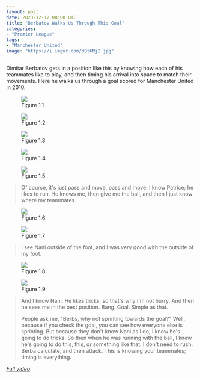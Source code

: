 ```yaml
---
layout: post
date: 2023-12-12 08:00 UTC
title: "Berbatov Walks Us Through This Goal"
categories:
- "Premier League"
tags:
- "Manchester United"
image: "https://i.imgur.com/dQt6NjB.jpg"
---
```


Dimitar Berbatov gets in a position like this by knowing how each of his teammates like to play, and then timing his arrival into space to match their movements. Here he walks us through a goal scored for Manchester United in 2010.

<!---more--->

<figure>
    <img src="https://i.imgur.com/rm4WFIo.jpg">
    <figcaption>Figure 1.1 </figcaption>
</figure> 

<figure>
    <img src="https://i.imgur.com/JsZ7DEI.jpg">
    <figcaption>Figure 1.2</figcaption>
</figure> 

<figure>
    <img src="https://i.imgur.com/2RCZpHe.jpg">
    <figcaption>Figure 1.3</figcaption>
</figure> 

<figure>
    <img src="https://i.imgur.com/CB00ec7.jpg">
    <figcaption>Figure 1.4</figcaption>
</figure> 

<figure>
    <img src="https://i.imgur.com/hc9bYyL.jpg">
    <figcaption>Figure 1.5</figcaption>
</figure> 

> Of course, it's just pass and move, pass and move. I know Patrice; he likes to run. He knows me, then give me the ball, and then I just know where my teammates.

<figure>
    <img src="https://i.imgur.com/zWUgIHd.jpg">
    <figcaption>Figure 1.6</figcaption>
</figure> 

<figure>
    <img src="https://i.imgur.com/hrvBLIG.jpg">
    <figcaption>Figure 1.7</figcaption>
</figure> 

> I see Nani outside of the foot, and I was very good with the outside of my foot.

<figure>
    <img src="https://i.imgur.com/dQt6NjB.jpg">
    <figcaption>Figure 1.8</figcaption>
</figure> 

<figure>
    <img src="https://i.imgur.com/H409sUL.jpg">
    <figcaption>Figure 1.9</figcaption>
</figure> 

> And I know Nani. He likes tricks, so that's why I'm not hurry. And then he sees me in the best position. Bang. Goal. Simple as that.
>  
> People ask me, "Berbs, why not sprinting towards the goal?" Well, because if you check the goal, you can see how everyone else is sprinting. But because they don't know Nani as I do, I know he's going to do tricks. So then when he was running with the ball, I knew he's going to do this, this, or something like that. I don't need to rush. Berba calculate, and then attack. This is knowing your teammates; timing is everything.

*[Full video](https://youtube.com/shorts/yIFcEVyVrq8?si=p2VxZiobtzNPvaOM)*